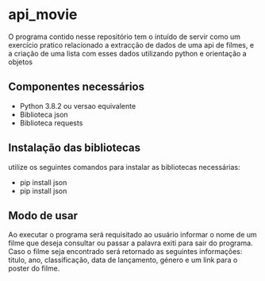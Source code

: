 # api_movie
<p>O programa contido nesse repositório tem o intuído de servir como um exercício pratico relacionado a extracção de dados de uma api de filmes, e a criação de uma lista com esses dados utilizando python e orientação a objetos   </p>

<h2><b>Componentes necessários </b></h2>

<ul>
  <li>Python 3.8.2 ou versao equivalente</li>
  <li>Biblioteca json </li>
  <li>Biblioteca requests</li>
</ul>  

<h2><b>Instalação das bibliotecas  </b></h2>
utilize os seguintes comandos para instalar as bibliotecas necessárias:
<ul>
  <li>pip install json </li>
  <li>pip install json</li>
</ul>  


<h2><b>Modo de usar </b></h2>
<p> Ao executar o programa será requisitado ao usuário informar o nome de um filme que deseja consultar ou passar a palavra exiti para sair do programa. Caso o filme seja encontrado será retornado as seguintes informações: titulo, ano, classificação, data de lançamento, género e um link para o poster do filme. </p>
